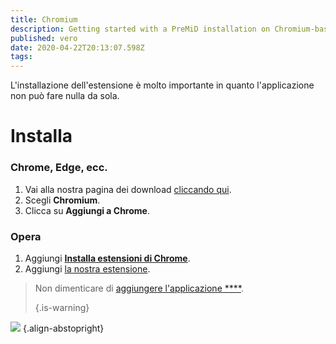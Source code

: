 ```yaml
---
title: Chromium
description: Getting started with a PreMiD installation on Chromium-based browsers
published: vero
date: 2020-04-22T20:13:07.598Z
tags:
---
```


L'installazione dell'estensione è molto importante in quanto l'applicazione non può fare nulla da sola.

# Installa
### Chrome, Edge, ecc.
1. Vai alla nostra pagina dei download [cliccando qui](https://premid.app/downloads).
2. Scegli **Chromium**.
3. Clicca su **Aggiungi a Chrome**.

### Opera
1. Aggiungi **[Installa estensioni di Chrome](https://addons.opera.com/en/extensions/details/install-chrome-extensions/)**.
2. Aggiungi [la nostra estensione](https://premid.app/downloads).

> Non dimenticare di [aggiungere l'applicazione ****](/install). 
> 
> {.is-warning}

![](https://img.icons8.com/color/2x/chrome.png) {.align-abstopright}